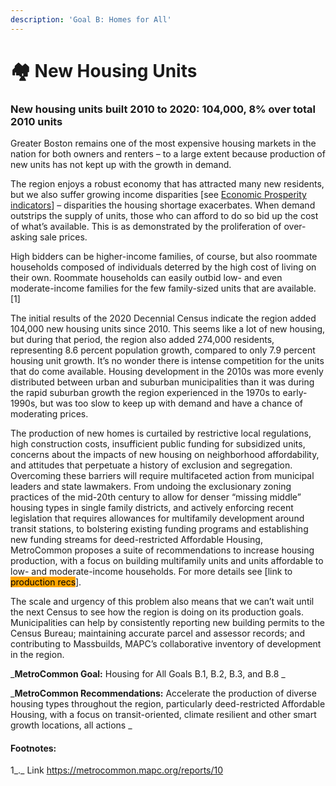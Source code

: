 ```yaml
---
description: 'Goal B: Homes for All'
---
```


# 🏘 New Housing Units

### **New housing units built 2010 to 2020: 104,000, 8% over total 2010 units**

Greater Boston remains one of the most expensive housing markets in the nation for both owners and renters – to a large extent because production of new units has not kept up with the growth in demand.

The region enjoys a robust economy that has attracted many new residents, but we also suffer growing income disparities \[see [Economic Prosperity indicators](job-growth-by-sector.md)] – disparities the housing shortage exacerbates. When demand outstrips the supply of units, those who can afford to do so bid up the cost of what’s available. This is as demonstrated by the proliferation of over-asking sale prices.

High bidders can be higher-income families, of course, but also roommate households composed of individuals deterred by the high cost of living on their own. Roommate households can easily outbid low- and even moderate-income families for the few family-sized units that are available.\[1]&#x20;

The initial results of the 2020 Decennial Census indicate the region added 104,000 new housing units since 2010. This seems like a lot of new housing, but during that period, the region also added 274,000 residents, representing 8.6 percent population growth, compared to only 7.9 percent housing unit growth. It’s no wonder there is intense competition for the units that do come available. Housing development in the 2010s was more evenly distributed between urban and suburban municipalities than it was during the rapid suburban growth the region experienced in the 1970s to early-1990s, but was too slow to keep up with demand and have a chance of moderating prices.                                                                                                                                                                           &#x20;

The production of new homes is curtailed by restrictive local regulations, high construction costs, insufficient public funding for subsidized units, concerns about the impacts of new housing on neighborhood affordability, and attitudes that perpetuate a history of exclusion and segregation. Overcoming these barriers will require multifaceted action from municipal leaders and state lawmakers. From undoing the exclusionary zoning practices of the mid-20th century to allow for denser “missing middle” housing types in single family districts, and actively enforcing recent legislation that requires allowances for multifamily development around transit stations, to bolstering existing funding programs and establishing new funding streams for deed-restricted Affordable Housing, MetroCommon proposes a suite of recommendations to increase housing production, with a focus on building multifamily units and units affordable to low- and moderate-income households. For more details see \[link to <mark style="background-color:orange;">production recs</mark>].

The scale and urgency of this problem also means that we can’t wait until the next Census to see how the region is doing on its production goals. Municipalities can help by consistently reporting new building permits to the Census Bureau; maintaining accurate parcel and assessor records; and contributing to Massbuilds, MAPC’s collaborative inventory of development in the region.

_**MetroCommon Goal:** Housing for All Goals B.1, B.2, B.3, and B.8 _

_**MetroCommon Recommendations:** Accelerate the production of diverse housing types throughout the region, particularly deed-restricted Affordable Housing, with a focus on transit-oriented, climate resilient and other smart growth locations, all actions _

#### Footnotes:

1_._ Link https://metrocommon.mapc.org/reports/10
